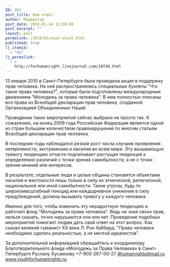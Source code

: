 ```yaml
---
ID: 262
post_title: Наш ответ.
author: Модератор
post_date: 2010-01-14 11:30:00
post_excerpt: ""
layout: post
permalink: /2010/01/nash-otvet.html
published: true
lj_itemid:
  - "41"
lj_permalink:
  - >
    http://forhumanright.livejournal.com/10738.html
---
```

13 января 2010 в Санкт-Петербурге была проведена акция в поддержку прав человека. На ней распространялись специальные буклеты "Что такое права человека?", которые были подготовлены международным движением "Молодежь за права человека". В нем полностью описаны все права из Всеобщей декларации прав человека, созданной Организацией Объединенных Наций. 

Проведение таких мероприятий сейчас выбрано не просто так. К сожалению, на конец 2009 года Российская Федерация является одной из стран большим количеством правонарушений по многим статьям Всеобщей декларации прав человека. 

В последние годы наблюдался резкий рост числа случаев проявления нетерпимости, экстремизма и насилия во всем мире. Эту вызывающую тревогу тенденцию отчасти подпитывает растущая тенденция к определению различий с точки зрения самобытности, а не с точки зрения мнений или интересов. 

В результате, отдельные люди и целые общины становятся объектами насилия и жестокости лишь только в силу их этнической, религиозной, национальной или иной самобытности. Такие угрозы, будь то широкомасштабный геноцид или каждодневное унижение в силу предубеждений, должны вызывать тревогу у каждого человека. 

Именно для того, чтобы изменить эту нерадостную тенденцию и работает фонд "Молодежь за права человека". Ведь не зная своих прав, нельзя сказать, точно нарушаются они или нет. Проведение подобных мероприятий помогает людям дать свой ответ на этот вопрос. Как сказал великий гуманист ХХ века Л. Рон Хаббард: "Права человека необходимо сделать реальностью, а не мечтой идеалистов". 

За дополнительной информацией обращайтесь к координатору
Благотворительного фонда «Молодежь за Права Человека» в Санкт-Петербурге
Руслану Хусаинову
+7-905-267-00-27
4humanrights@mail.ru
www.youthforhumanrights.ru